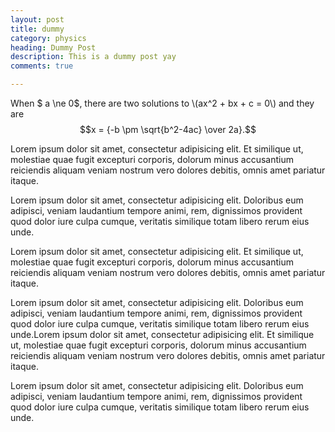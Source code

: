 ```yaml
---
layout: post
title: dummy
category: physics
heading: Dummy Post
description: This is a dummy post yay
comments: true

---
```


When $ a \ne 0$, there are two solutions to \\(ax^2 + bx + c = 0\\) and they are
$$x = {-b \pm \sqrt{b^2-4ac} \over 2a}.$$ 


Lorem ipsum dolor sit amet, consectetur adipisicing elit. Et similique ut, molestiae quae fugit excepturi corporis, dolorum minus accusantium reiciendis aliquam veniam nostrum vero dolores debitis, omnis amet pariatur itaque.

Lorem ipsum dolor sit amet, consectetur adipisicing elit. Doloribus eum adipisci, veniam laudantium tempore animi, rem, dignissimos provident quod dolor iure culpa cumque, veritatis similique totam libero rerum eius unde.

Lorem ipsum dolor sit amet, consectetur adipisicing elit. Et similique ut, molestiae quae fugit excepturi corporis, dolorum minus accusantium reiciendis aliquam veniam nostrum vero dolores debitis, omnis amet pariatur itaque.

Lorem ipsum dolor sit amet, consectetur adipisicing elit. Doloribus eum adipisci, veniam laudantium tempore animi, rem, dignissimos provident quod dolor iure culpa cumque, veritatis similique totam libero rerum eius unde.Lorem ipsum dolor sit amet, consectetur adipisicing elit. Et similique ut, molestiae quae fugit excepturi corporis, dolorum minus accusantium reiciendis aliquam veniam nostrum vero dolores debitis, omnis amet pariatur itaque.

Lorem ipsum dolor sit amet, consectetur adipisicing elit. Doloribus eum adipisci, veniam laudantium tempore animi, rem, dignissimos provident quod dolor iure culpa cumque, veritatis similique totam libero rerum eius unde.